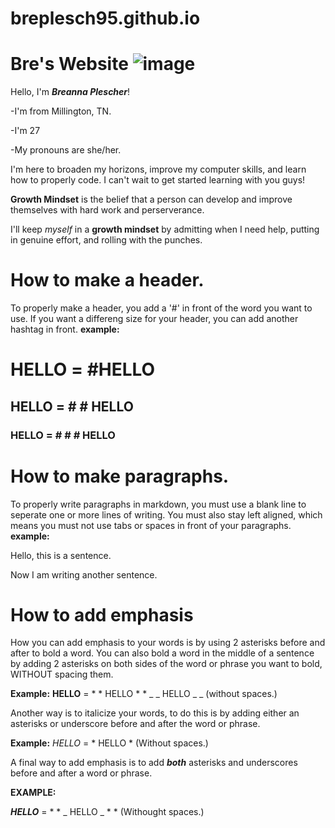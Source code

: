 # breplesch95.github.io

# Bre's Website ![image](https://user-images.githubusercontent.com/123974055/215583382-abdc5eb7-a1e0-4ed7-aa27-2077e2c8cfe0.png)


Hello, I'm ***Breanna Plescher***!

-I'm from Millington, TN. 

-I'm 27

-My pronouns are she/her.

I'm here to broaden my horizons, improve my computer skills, and learn how to properly code. I can't wait to get started learning with you guys!

**Growth Mindset** is the belief that a person can develop and improve themselves with hard work and perserverance.

I'll keep *myself* in a **growth mindset** by admitting when I need help, putting in genuine effort, 
and rolling with the punches.


# How to make a header.

To properly make a header, you add a '#' in front of the word you want to use. If you want a differeng size for your header, you can add another hashtag in front.
**example:** 
# HELLO = #HELLO
## HELLO = # # HELLO
### HELLO = # # # HELLO

# How to make paragraphs.
To properly write paragraphs in markdown, you must use a blank line to seperate one or more lines of writing. You must also stay left aligned, which means you must not use tabs or spaces in front of your paragraphs.
**example:**

Hello, this is a sentence.

Now I am writing another sentence.

# How to add emphasis

How you can add emphasis to your words is by using 2 asterisks before and after to bold a word. You can also bold a word in the middle of a sentence by adding 2 asterisks on both sides of the word or phrase you want to bold, WITHOUT spacing them.

**Example:** **HELLO** = * * HELLO * * _ _ HELLO _ _ (without spaces.)

Another way is to italicize your words, to do this is by adding either an asterisks or underscore before and after the word or phrase.

**Example:** *HELLO* = * HELLO * (Without spaces.)

A final way to add emphasis is to add **_both_** asterisks and underscores before and after a word or phrase.

**EXAMPLE:**

**_HELLO_** = * * _ HELLO _ * * (Withought spaces.)
